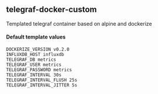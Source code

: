 ## telegraf-docker-custom

Templated telegraf container based on alpine and dockerize

#### Default template values

    DOCKERIZE_VERSION v0.2.0
    INFLUXDB_HOST influxdb
    TELEGRAF_DB metrics
    TELEGRAF_USER metrics
    TELEGRAF_PASSWORD metrics
    TELEGRAF_INTERVAL 30s
    TELEGRAF_INTERVAL_FLUSH 25s
    TELEGRAF_INTERVAL_JITTER 5s
